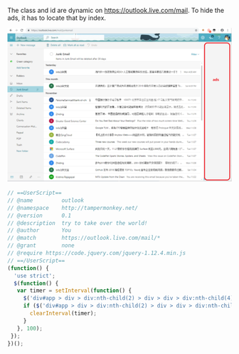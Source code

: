 The class and id are dynamic on https://outlook.live.com/mail. To hide the ads, it has to locate that by index. 

![outlook mail](outlook.png)

```JavaScript
// ==UserScript==
// @name         outlook
// @namespace    http://tampermonkey.net/
// @version      0.1
// @description  try to take over the world!
// @author       You
// @match        https://outlook.live.com/mail/*
// @grant        none
// @require https://code.jquery.com/jquery-1.12.4.min.js
// ==/UserScript==
(function() {
  'use strict';
  $(function() {
   var timer = setInterval(function() {
     $('div#app > div > div:nth-child(2) > div > div > div:nth-child(4)').hide();
     if ($('div#app > div > div:nth-child(2) > div > div > div:nth-child(4)').css('display') === 'none') {
       clearInterval(timer);
     }
   }, 100);
 });
})();
```
